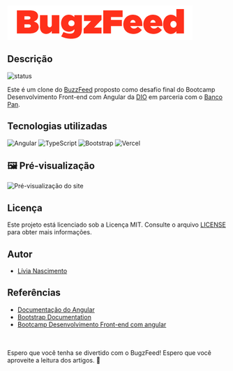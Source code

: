 ![bugzfeed logo](./src/assets/images/bugzfeed.png)


## Descrição
![status](https://img.shields.io/badge/status-concluído-silver.svg?style=for-the-badge&logo=data:image/png;base64,iVBORw0KGgoAAAANSUhEUgAAABgAAAAYCAYAAADgdz34AAAACXBIWXMAAAsTAAALEwEAmpwYAAABFUlEQVR4nN2UT07CQBSHQcBbsGdRV7rjDAYCKCcyEeUWGhJuwgn4E+xWAzuFuP3IS14TbF5nplM3+iVN2snM93uZ15la7V8DXAJjYAasgSNwAJY6NpA5sfIhkOJnC9yWETeAKeV5AOohATFyYQe0Q7YlVp6oo+lq6FuEfA9cqaMDLMzG699SpfJEv4WxFTD7JbkwtwI2/KQL3OQWhsiF1Ar4yk26LhD45MK3FSAn1NW8d2PsA5vPkC2yqk08lWesyzR5n1UdUHnGixVw71iw04YXNT3PyApo6cVVlbTwhtXrtyo9U34W8lxB/uiUa8AF8BQhn8hab8BZUD+wJ1vvtjhCWsAd8Aqs9DDKI+8yNpI5UfI/wwmmFu6BfxHsWwAAAABJRU5ErkJggg==)

Este é um clone do [BuzzFeed](buzzfeed.com.br) proposto como desafio final do Bootcamp Desenvolvimento Front-end com Angular da [DIO](dio.me) em parceria com o [Banco Pan](https://www.bancopan.com.br/).

## Tecnologias utilizadas

![Angular](https://img.shields.io/badge/angular-%23DD0031.svg?style=for-the-badge&logo=angular&logoColor=white)
![TypeScript](https://img.shields.io/badge/typescript-%23007ACC.svg?style=for-the-badge&logo=typescript&logoColor=white)
![Bootstrap](https://img.shields.io/badge/bootstrap-%238511FA.svg?style=for-the-badge&logo=bootstrap&logoColor=white)
![Vercel](https://img.shields.io/badge/vercel-%23000000.svg?style=for-the-badge&logo=vercel&logoColor=white)
## 🖼 Pré-visualização

![Pré-visualização do site](./src/assets/images/preview.gif)

## Licença

Este projeto está licenciado sob a Licença MIT. Consulte o arquivo [LICENSE](../../../LICENSE) para obter mais informações.

## Autor

- [Lívia Nascimento](https://linkedin/in/liviarnascimento)

## Referências

- [Documentação do Angular](https://angular.io/)
- [Bootstrap Documentation](https://getbootstrap.com/)
- [Bootcamp Desenvolvimento Front-end com angular](https://web.dio.me/track/coding-future-banco-pan-desenvolvimento-frontend-com-angular?tab=path)
<br>
<br>
Espero que você tenha se divertido com o BugzFeed! Espero que você aproveite a leitura dos artigos. 💜
